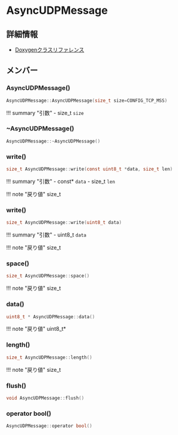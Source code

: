 # AsyncUDPMessage



## 詳細情報

- [Doxygenクラスリファレンス](https://lang-ship.com/reference/ESP32/1.0.2/class_async_u_d_p_message.html)

## メンバー

### AsyncUDPMessage()



```c
AsyncUDPMessage::AsyncUDPMessage(size_t size=CONFIG_TCP_MSS)
```

!!! summary "引数"
	- size_t `size` 



### ~AsyncUDPMessage()



```c
AsyncUDPMessage::~AsyncUDPMessage()
```



### write()



```c
size_t AsyncUDPMessage::write(const uint8_t *data, size_t len)
```

!!! summary "引数"
	- const* `data` 
	- size_t `len` 

!!! note "戻り値"
	size_t



### write()



```c
size_t AsyncUDPMessage::write(uint8_t data)
```

!!! summary "引数"
	- uint8_t `data` 

!!! note "戻り値"
	size_t



### space()



```c
size_t AsyncUDPMessage::space()
```

!!! note "戻り値"
	size_t



### data()



```c
uint8_t * AsyncUDPMessage::data()
```

!!! note "戻り値"
	uint8_t*



### length()



```c
size_t AsyncUDPMessage::length()
```

!!! note "戻り値"
	size_t



### flush()



```c
void AsyncUDPMessage::flush()
```



### operator bool()



```c
AsyncUDPMessage::operator bool()
```



